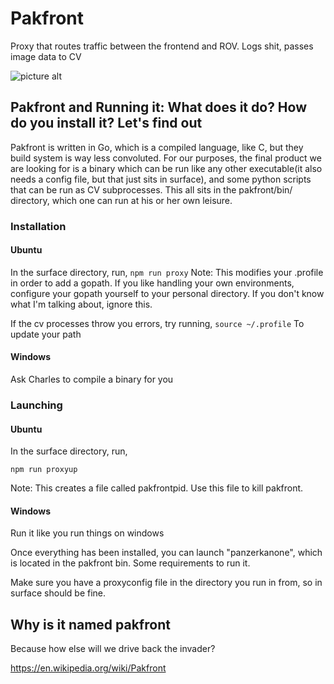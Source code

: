 # Pakfront
Proxy that routes traffic between the frontend and ROV. Logs shit, passes image data to CV

![picture alt](https://i.pinimg.com/736x/1a/e4/8f/1ae48fbbbe08af14ea305fe71fd4dae5--battle-of-monte-cassino-machine-guns.jpg)
## Pakfront and Running it: What does it do? How do you install it? Let's find out
Pakfront is written in Go, which is a compiled language, like C, but they build system is way less convoluted. For our purposes, the final product we are looking for is a binary which can be run like any other executable(it also needs a config file, but that just sits in surface), and some python scripts that can be run as CV subprocesses. This all sits in the pakfront/bin/ directory, which one can run at his or her own leisure.

### Installation
#### Ubuntu
In the surface directory, run,
`npm run proxy`
Note: This modifies your .profile in order to add a gopath. If you like handling your own environments, configure your gopath yourself to your personal directory. If you don't know what I'm talking about, ignore this.

If the cv processes throw you errors, try running,
`source ~/.profile`
To update your path

#### Windows
Ask Charles to compile a binary for you

### Launching
#### Ubuntu
In the surface directory, run,

`npm run proxyup`

Note: This creates a file called pakfrontpid. Use this file to kill pakfront.

#### Windows
Run it like you run things on windows

Once everything has been installed, you can launch "panzerkanone", which is located in the pakfront bin. Some requirements to run it.

Make sure you have a proxyconfig file in the directory you run in from, so in surface should be fine. 

## Why is it named pakfront
Because how else will we drive back the invader?

https://en.wikipedia.org/wiki/Pakfront
